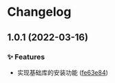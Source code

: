 # Changelog

## 1.0.1 (2022-03-16)

### ✨ Features

* 实现基础库的安装功能 ([fe63e84](https://github.com/Jay-Ohhh/rolib-cli/commit/fe63e84))
